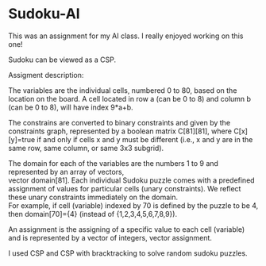 # Sudoku-AI

This was an assignment for my AI class. I really enjoyed working on this one!


Sudoku can be viewed as a CSP.  

Assigment description:

  The variables are the individual cells, numbered 0 to 80, based on the location on the board. A cell 
  located in row a (can be 0 to 8) and column b (can be 0 to 8), will have index 9*a+b. 

  The constrains are converted to binary constraints and given by the constraints graph, represented by a 
  boolean matrix C[81][81], where C[x][y]=true if and only if cells x and y must be different (i.e., x and y 
  are in the same row, same column, or same 3x3 subgrid). 

  The domain for each of the variables are the numbers 1 to 9 and represented by an array of vectors,  
  vector<int> domain[81].  Each individual Sudoku puzzle comes with a predefined assignment of values 
  for particular cells (unary constraints).  We reflect these unary constraints immediately on the domain.  
  For example, if cell (variable) indexed by 70 is defined by the puzzle to be 4, then domain[70]={4} 
  (instead of {1,2,3,4,5,6,7,8,9}). 
  
  An assignment is the assigning of a specific value to each cell (variable) and is represented by a vector of 
  integers,  vector<int> assignment.
  
I used CSP and CSP with bracktracking to solve random sudoku puzzles. 
